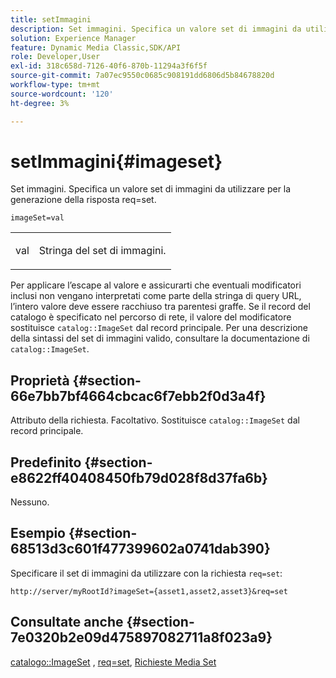 ```yaml
---
title: setImmagini
description: Set immagini. Specifica un valore set di immagini da utilizzare per la generazione della risposta req=set.
solution: Experience Manager
feature: Dynamic Media Classic,SDK/API
role: Developer,User
exl-id: 318c658d-7126-40f6-870b-11294a3f6f5f
source-git-commit: 7a07ec9550c0685c908191dd6806d5b84678820d
workflow-type: tm+mt
source-wordcount: '120'
ht-degree: 3%

---
```


# setImmagini{#imageset}

Set immagini. Specifica un valore set di immagini da utilizzare per la generazione della risposta req=set.

`imageSet=val`

<table id="simpletable_F697691D166C407D82233664814F4663"> 
 <tr class="strow"> 
  <td class="stentry"> <p><span class="codeph"> <span class="varname"> val</span></span> </p> </td> 
  <td class="stentry"> <p>Stringa del set di immagini. </p></td> 
 </tr> 
</table>

Per applicare l’escape al valore e assicurarti che eventuali modificatori inclusi non vengano interpretati come parte della stringa di query URL, l’intero valore deve essere racchiuso tra parentesi graffe. Se il record del catalogo è specificato nel percorso di rete, il valore del modificatore sostituisce `catalog::ImageSet` dal record principale. Per una descrizione della sintassi del set di immagini valido, consultare la documentazione di `catalog::ImageSet`.

## Proprietà {#section-66e7bb7bf4664cbcac6f7ebb2f0d3a4f}

Attributo della richiesta. Facoltativo. Sostituisce `catalog::ImageSet` dal record principale.

## Predefinito {#section-e8622ff40408450fb79d028f8d37fa6b}

Nessuno.

## Esempio {#section-68513d3c601f477399602a0741dab390}

Specificare il set di immagini da utilizzare con la richiesta `req=set`:

`http://server/myRootId?imageSet={asset1,asset2,asset3}&req=set`

## Consultate anche {#section-7e0320b2e09d475897082711a8f023a9}

[catalogo::ImageSet](/help/aem-is-ir-api/is-api/image-catalog/image-serving-api-ref/c-image-catalog-reference/c-image-svg-data-reference/c-image-data-reference/r-imageset-cat.md) , [req=set](../../../../../is-api/http-ref/image-serving-api-ref/c-http-protocol-reference/c-command-reference/r-req/r-req.md#reference-907cdb4a97034db7ad94695f25552e76), [Richieste Media Set](../../../../../is-api/http-ref/image-serving-api-ref/c-http-protocol-reference/c-syntax-and-features/r-media-set-requests.md#reference-f2f2aa11208b47609fe17848d3b86a0b)
